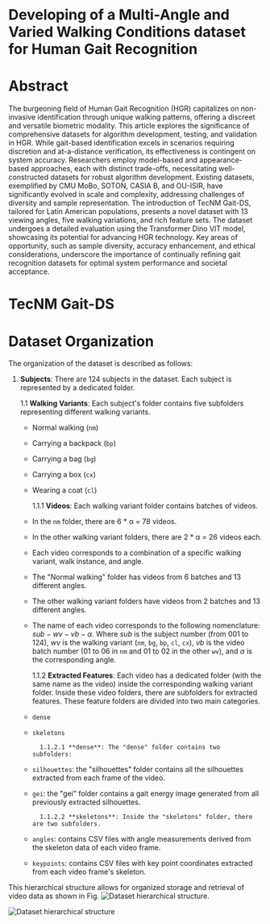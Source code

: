 # Developing of a Multi-Angle and Varied Walking Conditions dataset for Human Gait Recognition
# Abstract
The burgeoning field of Human Gait Recognition (HGR) capitalizes on non-invasive identification through unique walking patterns, offering a discreet and versatile biometric modality. This article explores the significance of comprehensive datasets for algorithm development, testing, and validation in HGR. While gait-based identification excels in scenarios requiring discretion and at-a-distance verification, its effectiveness is contingent on system accuracy. Researchers employ model-based and appearance-based approaches, each with distinct trade-offs, necessitating well-constructed datasets for robust algorithm development. Existing datasets, exemplified by CMU MoBo, SOTON, CASIA B, and OU-ISIR, have significantly evolved in scale and complexity, addressing challenges of diversity and sample representation. The introduction of TecNM Gait-DS, tailored for Latin American populations, presents a novel dataset with 13 viewing angles, five walking variations, and rich feature sets. The dataset undergoes a detailed evaluation using the Transformer Dino VIT model, showcasing its potential for advancing HGR technology. Key areas of opportunity, such as sample diversity, accuracy enhancement, and ethical considerations, underscore the importance of continually refining gait recognition datasets for optimal system performance and societal acceptance.
# TecNM Gait-DS
# Dataset Organization

The organization of the dataset is described as follows:

1. **Subjects**: There are 124 subjects in the dataset. Each subject is represented by a dedicated folder.

   1.1 **Walking Variants**: Each subject's folder contains five subfolders representing different walking variants.
   
   - Normal walking (`nm`)
   - Carrying a backpack (`bp`)
   - Carrying a bag (`bg`)
   - Carrying a box (`cx`)
   - Wearing a coat (`cl`)

       1.1.1 **Videos**: Each walking variant folder contains batches of videos.

   - In the `nm` folder, there are 6 * α = 78 videos.
   - In the other walking variant folders, there are 2 * α = 26 videos each.
   - Each video corresponds to a combination of a specific walking variant, walk instance, and angle.
   - The "Normal walking" folder has videos from 6 batches and 13 different angles.
   - The other walking variant folders have videos from 2 batches and 13 different angles.
   - The name of each video corresponds to the following nomenclature: $sub-wv-vb-\alpha$. Where $sub$ is the subject number (from 001 to 124), $wv$ is the walking variant (`nm`, `bg`, `bp`, `cl`, `cx`), $vb$ is the video batch number (01 to 06 in `nm` and 01 to 02 in the other `wv`), and $\alpha$ is the corresponding angle.

       1.1.2 **Extracted Features**: Each video has a dedicated folder (with the same name as the video) inside the corresponding walking variant folder. Inside these video folders, there are subfolders for extracted features. These feature folders are divided into two main categories.

   - `dense`
   - `skeletons`

           1.1.2.1 **dense**: The "dense" folder contains two subfolders:
   
   - `silhouettes`: the "silhouettes" folder contains all the silhouettes extracted from each frame of the video.
   - `gei`: the "gei" folder contains a gait energy image generated from all previously extracted silhouettes.

           1.1.2.2 **skeletons**: Inside the "skeletons" folder, there are two subfolders.
   
   - `angles`: contains CSV files with angle measurements derived from the skeleton data of each video frame.
   - `keypoints`: contains CSV files with key point coordinates extracted from each video frame's skeleton.

This hierarchical structure allows for organized storage and retrieval of video data as shown in Fig. ![Dataset hierarchical structure](img/jearquia.png).

![Dataset hierarchical structure](img/jearquia.png)
